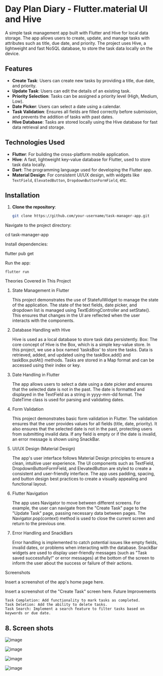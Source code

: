 # Day Plan Diary - Flutter.material UI and Hive

A simple task management app built with Flutter and Hive for local data storage. The app allows users to create, update, and manage tasks with attributes such as title, due date, and priority. The project uses Hive, a lightweight and fast NoSQL database, to store the task data locally on the device.

## Features

- **Create Task**: Users can create new tasks by providing a title, due date, and priority.
- **Update Task**: Users can edit the details of an existing task.
- **Priority Selection**: Tasks can be assigned a priority level (High, Medium, Low).
- **Date Picker**: Users can select a date using a calendar.
- **Task Validation**: Ensures all fields are filled correctly before submission, and prevents the addition of tasks with past dates.
- **Hive Database**: Tasks are stored locally using the Hive database for fast data retrieval and storage.

## Technologies Used

- **Flutter**: For building the cross-platform mobile application.
- **Hive**: A fast, lightweight key-value database for Flutter, used to store task data locally.
- **Dart**: The programming language used for developing the Flutter app.
- **Material Design**: For consistent UI/UX design, with widgets like `TextField`, `ElevatedButton`, `DropdownButtonFormField`, etc.

## Installation

1. **Clone the repository**:
   ```bash
   git clone https://github.com/your-username/task-manager-app.git

Navigate to the project directory:

cd task-manager-app

Install dependencies:

flutter pub get

Run the app:

    flutter run

Theories Covered in This Project
1. State Management in Flutter

    This project demonstrates the use of StatefulWidget to manage the state of the application.
    The state of the text fields, date picker, and dropdown list is managed using TextEditingController and setState().
    This ensures that changes in the UI are reflected when the user interacts with the components.

2. Database Handling with Hive

    Hive is used as a local database to store task data persistently.
    Box: The core concept of Hive is the Box, which is a simple key-value store. In this project, we use a box named 'tasksBox' to store the tasks.
    Data is retrieved, added, and updated using the taskBox.add() and taskBox.putAt() methods.
    Tasks are stored in a Map format and can be accessed using their index or key.

3. Date Handling in Flutter

    The app allows users to select a date using a date picker and ensures that the selected date is not in the past.
    The date is formatted and displayed in the TextField as a string in yyyy-mm-dd format.
    The DateTime class is used for parsing and validating dates.

4. Form Validation

    This project demonstrates basic form validation in Flutter.
    The validation ensures that the user provides values for all fields (title, date, priority).
    It also ensures that the selected date is not in the past, protecting users from submitting invalid data.
    If any field is empty or if the date is invalid, an error message is shown using SnackBar.

5. UI/UX Design (Material Design)

    The app's user interface follows Material Design principles to ensure a clean, intuitive user experience.
    The UI components such as TextField, DropdownButtonFormField, and ElevatedButton are styled to create a consistent and user-friendly interface.
    The app uses padding, spacing, and button design best practices to create a visually appealing and functional layout.

6. Flutter Navigation

    The app uses Navigator to move between different screens. For example, the user can navigate from the "Create Task" page to the "Update Task" page, passing necessary data between pages.
    The Navigator.pop(context) method is used to close the current screen and return to the previous one.

7. Error Handling and SnackBars

    Error handling is implemented to catch potential issues like empty fields, invalid dates, or problems when interacting with the database.
    SnackBar widgets are used to display user-friendly messages (such as "Task saved successfully!" or error messages) at the bottom of the screen to inform the user about the success or failure of their actions.

Screenshots

Insert a screenshot of the app's home page here.

Insert a screenshot of the "Create Task" screen here.
Future Improvements

    Task Completion: Add functionality to mark tasks as completed.
    Task Deletion: Add the ability to delete tasks.
    Task Search: Implement a search feature to filter tasks based on keywords or due date.

## 8. Screen shots
![image](https://github.com/user-attachments/assets/e17e74b0-4f80-47cb-90e1-990352e2ce72 "8.1 Homepage ToDo tasks") 

![image](https://github.com/user-attachments/assets/6d239fd7-5fbf-4c82-8d0d-96e6c71423fc "8.2 Homepage ToDo tasks Sorting(Medium Priority)") 

![image](https://github.com/user-attachments/assets/10f6741f-b284-4662-a98e-e5228564df30 "8.3 Homepage Completed tasks") 

![image](https://github.com/user-attachments/assets/56efc98d-3d12-44b2-a114-e76b8689b183 "8.4 Add new task") 





